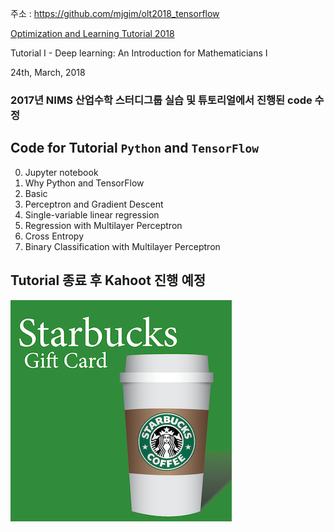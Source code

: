 주소 : https://github.com/mjgim/olt2018_tensorflow

[Optimization and Learning Tutorial 2018](http://event.combinatorics.kr/olt2018)

Tutorial I
    - Deep learning: An Introduction for Mathematicians I

24th, March, 2018

### 2017년 NIMS 산업수학 스터디그룹 실습 및 튜토리얼에서 진행된 code 수정

## Code for Tutorial `Python` and `TensorFlow`

0. Jupyter notebook
1. Why Python and TensorFlow
2. Basic
3. Perceptron and Gradient Descent
4. Single-variable linear regression
5. Regression with Multilayer Perceptron
6. Cross Entropy
7. Binary Classification with Multilayer Perceptron

## Tutorial 종료 후 Kahoot 진행 예정

![](data/sb.png)
